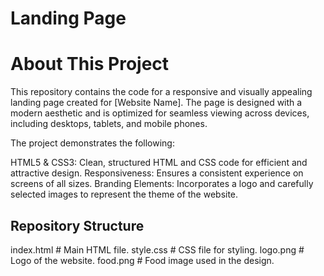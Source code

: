 # Landing Page

# About This Project
This repository contains the code for a responsive and visually appealing landing page created for [Website Name]. The page is designed with a modern aesthetic and is optimized for seamless viewing across devices, including desktops, tablets, and mobile phones.

The project demonstrates the following:

HTML5 & CSS3: Clean, structured HTML and CSS code for efficient and attractive design.
Responsiveness: Ensures a consistent experience on screens of all sizes.
Branding Elements: Incorporates a logo and carefully selected images to represent the theme of the website.

## Repository Structure
index.html  # Main HTML file.
style.css # CSS file for styling.
logo.png # Logo of the website.
food.png # Food image used in the design.
